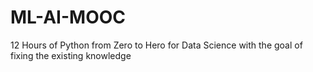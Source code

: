 # ML-AI-MOOC
 12 Hours of Python from Zero to Hero for Data Science with the goal of fixing the existing knowledge
